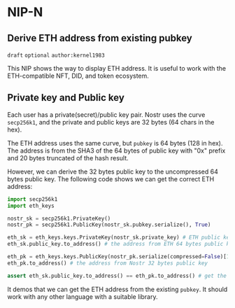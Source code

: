 NIP-N
======

Derive ETH address from existing pubkey
------------

`draft` `optional` `author:kernel1983` 

This NIP shows the way to display ETH address.
It is useful to work with the ETH-compatible NFT, DID, and token ecosystem. 

## Private key and Public key

Each user has a private(secret)/public key pair.
Nostr uses the curve `secp256k1`, and the private and public keys are 32 bytes (64 chars in the hex).

The ETH address uses the same curve, but `pubkey` is 64 bytes (128 in hex).
The address is from the SHA3 of the 64 bytes of public key with "0x" prefix and 20 bytes truncated of the hash result.

However, we can derive the 32 bytes public key to the uncompressed 64 bytes public key.
The following code shows we can get the correct ETH address:

```python
import secp256k1
import eth_keys

nostr_sk = secp256k1.PrivateKey()
nostr_pk = secp256k1.PublicKey(nostr_sk.pubkey.serialize(), True)

eth_sk = eth_keys.keys.PrivateKey(nostr_sk.private_key) # ETH public key from nostr 32 bytes private key
eth_sk.public_key.to_address() # the address from ETH 64 bytes public key

eth_pk = eth_keys.keys.PublicKey(nostr_pk.serialize(compressed=False)[1:]) # the uncompressed 65 bytes public with 04 prefix
eth_pk.to_address() # the address from Nostr 32 bytes public key

assert eth_sk.public_key.to_address() == eth_pk.to_address() # get the same address
```

It demos that we can get the ETH address from the existing `pubkey`.
It should work with any other language with a suitable library.
